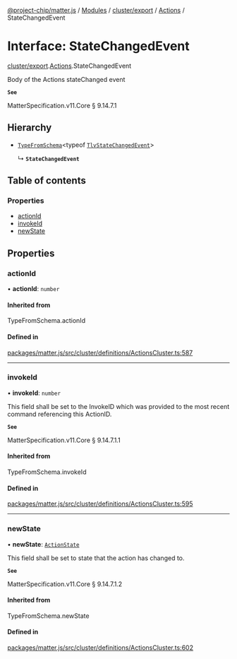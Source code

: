 [@project-chip/matter.js](../README.md) / [Modules](../modules.md) / [cluster/export](../modules/cluster_export.md) / [Actions](../modules/cluster_export.Actions.md) / StateChangedEvent

# Interface: StateChangedEvent

[cluster/export](../modules/cluster_export.md).[Actions](../modules/cluster_export.Actions.md).StateChangedEvent

Body of the Actions stateChanged event

**`See`**

MatterSpecification.v11.Core § 9.14.7.1

## Hierarchy

- [`TypeFromSchema`](../modules/tlv_export.md#typefromschema)\<typeof [`TlvStateChangedEvent`](../modules/cluster_export.Actions.md#tlvstatechangedevent)\>

  ↳ **`StateChangedEvent`**

## Table of contents

### Properties

- [actionId](cluster_export.Actions.StateChangedEvent.md#actionid)
- [invokeId](cluster_export.Actions.StateChangedEvent.md#invokeid)
- [newState](cluster_export.Actions.StateChangedEvent.md#newstate)

## Properties

### actionId

• **actionId**: `number`

#### Inherited from

TypeFromSchema.actionId

#### Defined in

[packages/matter.js/src/cluster/definitions/ActionsCluster.ts:587](https://github.com/project-chip/matter.js/blob/c0d55745d5279e16fdfaa7d2c564daa31e19c627/packages/matter.js/src/cluster/definitions/ActionsCluster.ts#L587)

___

### invokeId

• **invokeId**: `number`

This field shall be set to the InvokeID which was provided to the most recent command referencing this
ActionID.

**`See`**

MatterSpecification.v11.Core § 9.14.7.1.1

#### Inherited from

TypeFromSchema.invokeId

#### Defined in

[packages/matter.js/src/cluster/definitions/ActionsCluster.ts:595](https://github.com/project-chip/matter.js/blob/c0d55745d5279e16fdfaa7d2c564daa31e19c627/packages/matter.js/src/cluster/definitions/ActionsCluster.ts#L595)

___

### newState

• **newState**: [`ActionState`](../enums/cluster_export.Actions.ActionState.md)

This field shall be set to state that the action has changed to.

**`See`**

MatterSpecification.v11.Core § 9.14.7.1.2

#### Inherited from

TypeFromSchema.newState

#### Defined in

[packages/matter.js/src/cluster/definitions/ActionsCluster.ts:602](https://github.com/project-chip/matter.js/blob/c0d55745d5279e16fdfaa7d2c564daa31e19c627/packages/matter.js/src/cluster/definitions/ActionsCluster.ts#L602)
